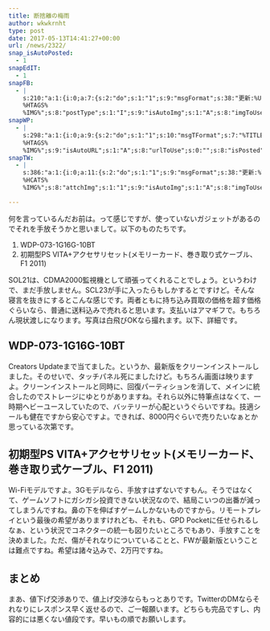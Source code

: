 ```yaml
---
title: 断捨離の梅雨
author: wkwkrnht
type: post
date: 2017-05-13T14:41:27+00:00
url: /news/2322/
snap_isAutoPosted:
  - 1
snapEdIT:
  - 1
snapFB:
  - |
    s:210:"a:1:{i:0;a:7:{s:2:"do";s:1:"1";s:9:"msgFormat";s:38:"更新:%URL% - %TITLE%
    %HTAGS%
    %IMG%";s:8:"postType";s:1:"I";s:9:"isAutoImg";s:1:"A";s:8:"imgToUse";s:0:"";s:9:"isAutoURL";s:1:"A";s:8:"urlToUse";s:0:"";}}";
snapWP:
  - |
    s:298:"a:1:{i:0;a:9:{s:2:"do";s:1:"1";s:10:"msgTFormat";s:7:"%TITLE%";s:9:"msgFormat";s:21:"%URL%
    %HTAGS%
    %IMG%";s:9:"isAutoURL";s:1:"A";s:8:"urlToUse";s:0:"";s:8:"isPosted";s:1:"1";s:4:"pgID";s:3:"789";s:7:"postURL";s:37:"https://wkwkrnht.wordpress.com/?p=789";s:5:"pDate";s:19:"2017-05-13 14:41:42";}}";
snapTW:
  - |
    s:386:"a:1:{i:0;a:11:{s:2:"do";s:1:"1";s:9:"msgFormat";s:38:"更新:%TITLE% - %URL%
    %HCATS%
    %IMG%";s:8:"attchImg";s:1:"1";s:9:"isAutoImg";s:1:"A";s:8:"imgToUse";s:0:"";s:9:"isAutoURL";s:1:"A";s:8:"urlToUse";s:0:"";s:8:"isPosted";s:1:"1";s:4:"pgID";s:18:"863403903613681664";s:7:"postURL";s:54:"https://twitter.com/wkwkrnht/status/863403903613681664";s:5:"pDate";s:19:"2017-05-13 14:41:47";}}";

---
```

何を言っているんだお前は。って感じですが、使っていないガジェットがあるのでそれを手放そうかと思いまして。以下のものたちです。

  1. WDP-073-1G16G-10BT
  2. 初期型PS VITA+アクセサリセット(メモリーカード、巻き取り式ケーブル、F1 2011)

SOL21は、CDMA2000監視機として頑張ってくれることでしょう。というわけで、まだ手放しません。SCL23が手に入ったらもしかするとですけど。そんな寝言を抜きにするとこんな感じです。両者ともに持ち込み買取の価格を超す価格ぐらいなら、普通に送料込みで売れると思います。支払いはアマギフで。もちろん現状渡しになります。写真は白飛びOKなら撮れます。以下、詳細です。

## WDP-073-1G16G-10BT

Creators Updateまで当てました。というか、最新版をクリーンインストールしました。そのせいで、タッチパネル死にましたけど。もちろん画面は映りますよ。クリーンインストールと同時に、回復パーティションを消して、メインに統合したのでストレージにゆとりがありますね。それら以外に特筆点はなくて、一時期ヘビーユースしていたので、バッテリーが心配というぐらいですね。技適シールも健在ですから安心ですよ。できれば、8000円ぐらいで売りたいなぁとか思っている次第です。

## 初期型PS VITA+アクセサリセット(メモリーカード、巻き取り式ケーブル、F1 2011)

Wi-Fiモデルですよ。3Gモデルなら、手放すはずないですもん。そうではなくて、ゲームソフトにガシガシ投資できない状況なので、結局こいつの出番が減ってしまうんですね。鼻の下を伸ばすゲームしかないものですから。リモートプレイという最後の希望がありますけれども、それも、GPD Pocketに任せられるしなぁ、という状況でコネクターの統一も図りたいところでもあり、手放すことを決めました。ただ、傷がそれなりについていることと、FWが最新版ということは難点ですね。希望は諸々込みで、2万円ですね。

## まとめ

まあ、値下げ交渉ありで、値上げ交渉ならもっとありです。TwitterのDMならそれなりにレスポンス早く返せるので、ご一報願います。どちらも完品ですし、内容的には悪くない値段です。早いもの順でお願いします。